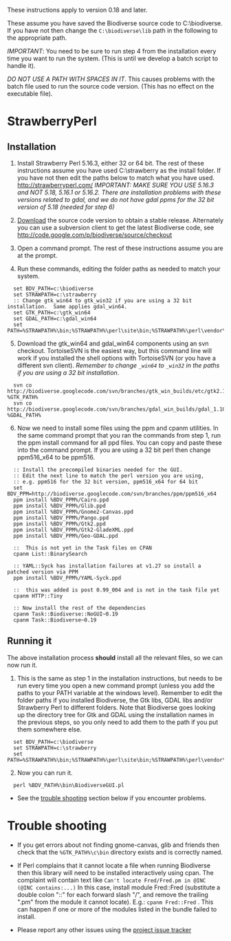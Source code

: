 These instructions apply to version 0.18 and later.

These assume you have saved the Biodiverse source code to C:\biodiverse.  If you have not then change the `C:\biodiverse\lib` path in the following to the appropriate path.

_IMPORTANT_:  You need to be sure to run step 4 from the installation every time you want to run the system.  (This is until we develop a batch script to handle it).

_DO NOT USE A PATH WITH SPACES IN IT_.  This causes problems with the batch file used to run the source code version.  (This has no effect on the executable file).





# StrawberryPerl #


## Installation ##


1.  Install Strawberry Perl 5.16.3, either 32 or 64 bit.  The rest of these instructions assume you have used C:\strawberry as the install folder.  If you have not then edit the paths below to match what you have used.  http://strawberryperl.com/  _IMPORTANT:  MAKE SURE YOU USE 5.16.3 and NOT 5.18, 5.16.1 or 5.16.2.  There are installation problems with these versions related to gdal, and we do not have gdal ppms for the 32 bit version of 5.18 (needed for step 6)_

2.  [Download](Downloads) the source code version to obtain a stable release.  Alternately you can use a subversion client to get the latest Biodiverse code, see http://code.google.com/p/biodiverse/source/checkout

3.  Open a command prompt.  The rest of these instructions assume you are at the prompt.

4.  Run these commands, editing the folder paths as needed to match your system.

```dos
  set BDV_PATH=c:\biodiverse
  set STRAWPATH=c:\strawberry
  :: Change gtk_win64 to gtk_win32 if you are using a 32 bit installation.  Same applies gdal_win64.
  set GTK_PATH=c:\gtk_win64
  set GDAL_PATH=c:\gdal_win64
  set PATH=%STRAWPATH%\bin;%STRAWPATH%\perl\site\bin;%STRAWPATH%\perl\vendor\bin;%STRAWPATH%\perl\bin;%GTK_PATH%\c\bin;%GDAL_PATH%\bin;%PATH%
```

5.  Download the gtk_win64 and gdal_win64 components using an svn checkout. TortoiseSVN is the easiest way, but this command line will work if you installed the shell options with TortoiseSVN (or you have a different svn client).  _Remember to change `_win64` to `_win32` in the paths if you are using a 32 bit installation_.

```dos
  svn co http://biodiverse.googlecode.com/svn/branches/gtk_win_builds/etc/gtk2.10_win64 %GTK_PATH%
  svn co http://biodiverse.googlecode.com/svn/branches/gdal_win_builds/gdal_1.10.1/gdal_win64/ %GDAL_PATH%
```


6.  Now we need to install some files using the ppm and cpanm utilities.  In the same command prompt that you ran the commands from step 1, run the ppm install command for all ppd files.  You can copy and paste these into the command prompt.  If you are using a 32 bit perl then change ppm516_x64 to be ppm516.

```
  :: Install the precompiled binaries needed for the GUI.
  :: Edit the next line to match the perl version you are using, 
  :: e.g. ppm516 for the 32 bit version, ppm516_x64 for 64 bit
  set BDV_PPM=http://biodiverse.googlecode.com/svn/branches/ppm/ppm516_x64
  ppm install %BDV_PPM%/Cairo.ppd 
  ppm install %BDV_PPM%/Glib.ppd 
  ppm install %BDV_PPM%/Gnome2-Canvas.ppd 
  ppm install %BDV_PPM%/Pango.ppd
  ppm install %BDV_PPM%/Gtk2.ppd
  ppm install %BDV_PPM%/Gtk2-GladeXML.ppd
  ppm install %BDV_PPM%/Geo-GDAL.ppd

  ::  This is not yet in the Task files on CPAN
  cpanm List::BinarySearch

  :: YAML::Syck has installation failures at v1.27 so install a patched version via PPM 
  ppm install %BDV_PPM%/YAML-Syck.ppd

  ::  this was added is post 0.99_004 and is not in the task file yet
  cpanm HTTP::Tiny

  :: Now install the rest of the dependencies
  cpanm Task::Biodiverse::NoGUI~0.19
  cpanm Task::Biodiverse~0.19
```


## Running it ##

The above installation process **should** install all the relevant files, so we can now run it.

1.  This is the same as step 1 in the installation instructions, but needs to be run every time you open a new command prompt (unless you add the paths to your PATH variable at the windows level).  Remember to edit the folder paths if you installed Biodiverse, the Gtk libs, GDAL libs and/or Strawberry Perl to different folders.  Note that Biodiverse goes looking up the directory tree for Gtk and GDAL using the installation names in the previous steps, so you only need to add them to the path if you put them somewhere else.

```dos
  set BDV_PATH=c:\biodiverse
  set STRAWPATH=c:\strawberry
  set PATH=%STRAWPATH%\bin;%STRAWPATH%\perl\site\bin;%STRAWPATH%\perl\vendor\bin;%STRAWPATH%\perl\bin;%BDV_PATH%\bin;%PATH%
```

2.  Now you can run it.

```dos
  perl %BDV_PATH%\bin\BiodiverseGUI.pl
```


  * See the [trouble shooting](#trouble-shooting) section below if you encounter problems.


# Trouble shooting #

  * If you get errors about not finding gnome-canvas, glib and friends then check that the `%GTK_PATH%\c\bin` directory exists and is correctly named.
  * If Perl complains that it cannot locate a file when running Biodiverse then this library will need to be installed interactively using cpan. The complaint will contain text like `Can't locate Fred/Fred.pm in @INC (@INC contains:...)`  In this case, install module Fred::Fred (substitute a double colon "::" for each forward slash "/", and remove the trailing ".pm" from the module it cannot locate). E.g.: `cpanm Fred::Fred` . This can happen if one or more of the modules listed in the bundle failed to install.

  * Please report any other issues using the [project issue tracker](https://github.com/shawnlaffan/biodiverse/issues/)
